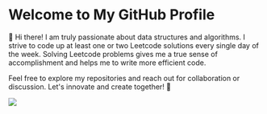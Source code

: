 # Welcome to My GitHub Profile

👋 Hi there! I am truly passionate about data structures and algorithms. I strive to code up at least one or two Leetcode solutions every single day of the week. Solving Leetcode problems gives me a true sense of accomplishment and helps me to write more efficient code.

Feel free to explore my repositories and reach out for collaboration or discussion. Let's innovate and create together! 🚀

<div>
  <img src="https://github-readme-stats.vercel.app/api/top-langs/?username=mcarthon&size_weight=1&count_weight=0&layout=normal&width=1600&theme=dark&langs_count=10&hide=jupyter%20notebook,r&custom_title=Programming%20Languages">
</div>
